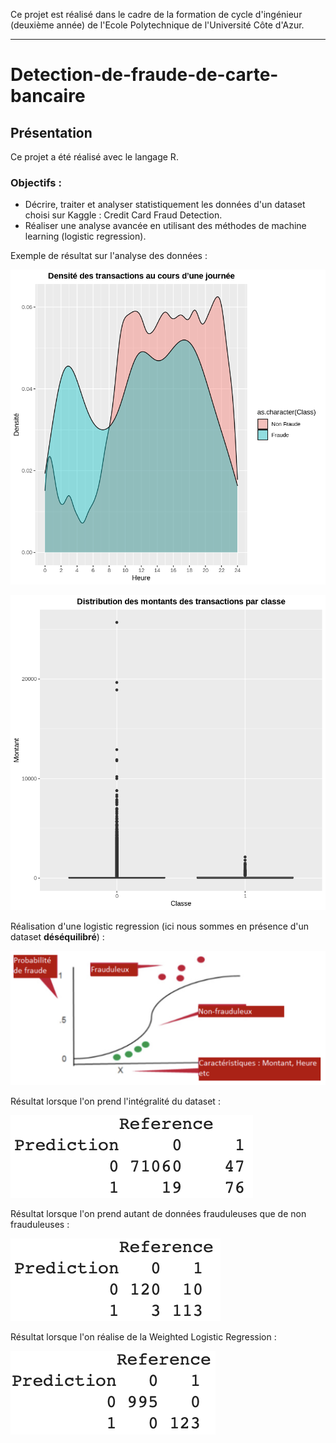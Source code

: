 Ce projet est réalisé dans le cadre de la formation de cycle d'ingénieur (deuxième année) de l'Ecole Polytechnique de l'Université Côte d'Azur.
***
# Detection-de-fraude-de-carte-bancaire

## Présentation
Ce projet a été réalisé avec le langage R.

### Objectifs :
* Décrire, traiter et analyser statistiquement les données d'un dataset choisi sur Kaggle : Credit Card Fraud Detection.
* Réaliser une analyse avancée en utilisant des méthodes de machine learning (logistic regression).

Exemple de résultat sur l'analyse des données :

![alt text](https://github.com/JulienChoukroun/Detection-de-fraude-de-carte-bancaire/blob/main/Images/heure.png "Densité des transactions au cours d'une journée")

![alt text](https://github.com/JulienChoukroun/Detection-de-fraude-de-carte-bancaire/blob/main/Images/transaction.png "Distribution des montants des transactions par classe")

Réalisation d'une logistic regression (ici nous sommes en présence d'un dataset **déséquilibré**) :

![alt text](https://github.com/JulienChoukroun/Detection-de-fraude-de-carte-bancaire/blob/main/Images/regression_logistic.png "Logistic Regression")

Résultat lorsque l'on prend l'intégralité du dataset :

![alt text](https://github.com/JulienChoukroun/Detection-de-fraude-de-carte-bancaire/blob/main/Images/100-sans%20Reduction.png "Intégralité du dataset")

Résultat lorsque l'on prend autant de données frauduleuses que de non frauduleuses :

![alt text](https://github.com/JulienChoukroun/Detection-de-fraude-de-carte-bancaire/blob/main/Images/50_50-superieure_0_1.png "Autant de frauduleuses que de non frauduleuses")

Résultat lorsque l'on réalise de la Weighted Logistic Regression :

![alt text](https://github.com/JulienChoukroun/Detection-de-fraude-de-carte-bancaire/blob/main/Images/Weighted_regression.png "Weighted Logistic Regression")
